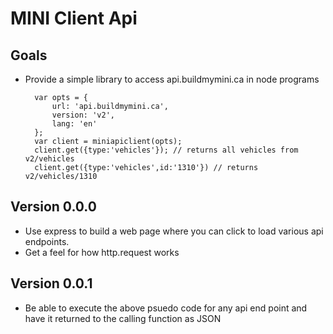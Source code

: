 # MINI Client Api

## Goals

- Provide a simple library to access api.buildmymini.ca in node programs

        var opts = {
            url: 'api.buildmymini.ca',
            version: 'v2',
            lang: 'en'    
        };
        var client = miniapiclient(opts);
        client.get({type:'vehicles'}); // returns all vehicles from v2/vehicles
        client.get({type:'vehicles',id:'1310'}) // returns v2/vehicles/1310

## Version 0.0.0

- Use express to build a web page where you can click to load various api
endpoints.
- Get a feel for how http.request works

## Version 0.0.1

- Be able to execute the above psuedo code for any api end point and have it returned to the calling function as JSON
